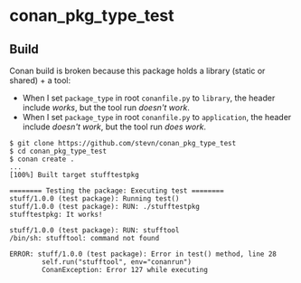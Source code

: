# conan_pkg_type_test

## Build

Conan build is broken because this package holds a library (static or shared) + a tool:

- When I set `package_type` in root `conanfile.py` to `library`, the header include _works_, but the tool run _doesn't work_.
- When I set `package_type` in root `conanfile.py` to `application`, the header include _doesn't work_, but the tool run _does work_.

```text
$ git clone https://github.com/stevn/conan_pkg_type_test
$ cd conan_pkg_type_test
$ conan create .
...
[100%] Built target stufftestpkg

======== Testing the package: Executing test ========
stuff/1.0.0 (test package): Running test()
stuff/1.0.0 (test package): RUN: ./stufftestpkg
stufftestpkg: It works!

stuff/1.0.0 (test package): RUN: stufftool
/bin/sh: stufftool: command not found

ERROR: stuff/1.0.0 (test package): Error in test() method, line 28
        self.run("stufftool", env="conanrun")
        ConanException: Error 127 while executing
```
